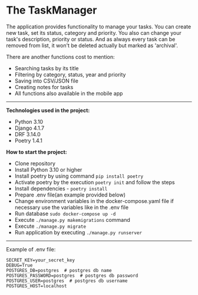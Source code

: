 # The TaskManager
The application provides functionality to manage your tasks. You can create new task, set its status, category and priority. You also can change your task's description, priority or status. And as always every task can be removed from list, it won't be deleted actually but marked as 'archival'.

There are another functions cost to mention:
 - Searching tasks by its title
 - Filtering by category, status, year and priority
 - Saving into CSV/JSON file
 - Creating notes for tasks
 - All functions also available in the mobile app
---

**Technologies used in the project:**

 - Python 3.10
 - Django 4.1.7
 - DRF 3.14.0
 - Poetry 1.4.1

**How to start the project:**

 - Clone repository
 - Install Python 3.10 or higher
 - Install poetry by using command `pip install poetry`
 - Activate poetry by the execution `poetry init` and follow the steps
 - Install dependencies - `poetry install`
- Prepare .env file(an example provided below)  
- Change environment variables in the docker-compose.yaml file if necessary use the variables like in the .env file
- Run database `sudo docker-compose up -d`  
- Execute `./manage.py makemigrations` command
- Execute `./manage.py migrate`
- Run application by executing `./manage.py runserver`

---
Example of .env file:

    SECRET_KEY=your_secret_key 
    DEBUG=True
    POSTGRES_DB=postgres  # postgres db name
    POSTGRES_PASSWORD=postgres  # postgres db password
    POSTGRES_USER=postgres  # postgres db username
    POSTGRES_HOST=localhost